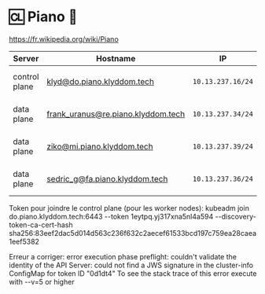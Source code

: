 # :cl: Piano :musical_keyboard:

 https://fr.wikipedia.org/wiki/Piano

| Server           | Hostname                             |  IP               | Specs                 |
|------------------|--------------------------------------|-------------------|-----------------------|
| control plane    | klyd@do.piano.klyddom.tech | `10.13.237.16/24` | 64GB Ram,      16cpus |
| data plane       | frank_uranus@re.piano.klyddom.tech | `10.13.237.34/24` | 64GB Ram,      16cpus |
| data plane       | ziko@mi.piano.klyddom.tech | `10.13.237.39/24` | 64GB Ram,       8cpus |
| data plane       | sedric_g@fa.piano.klyddom.tech | `10.13.237.36/24` | 64GB Ram,      16cpus |

Token pour joindre le control plane (pour les worker nodes): 
kubeadm join do.piano.klyddom.tech:6443 --token 1eytpq.yj317xna5nl4a594 --discovery-token-ca-cert-hash sha256:83eef2dac5d014d563c236f632c2aecef61533bcd197c759ea28caea1eef5382

Erreur a corriger: error execution phase preflight: couldn't validate the identity of the API Server: could not find a JWS signature in the cluster-info ConfigMap for token ID "0d1dt4"
To see the stack trace of this error execute with --v=5 or higher
